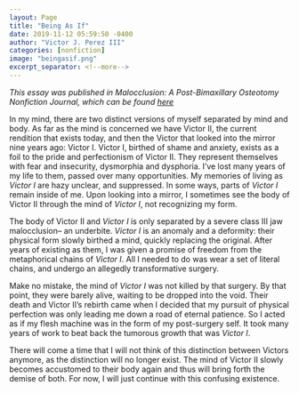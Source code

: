 ```yaml
---
layout: Page
title: "Being As If"
date: 2019-11-12 05:59:50 -0400
author: "Victor J. Perez III"
categories: [nonfiction]
image: "beingasif.png"
excerpt_separator: <!--more-->
---
```


_This essay was published in Malocclusion: A Post-Bimaxillary Osteotomy Nonfiction Journal, which can be found [here](https://victorjperez.github.io/malocclusion)_

In my mind, there are two distinct versions of myself separated by mind and body. As far as the mind is concerned we have Victor II, the current rendition that exists today, and then the Victor that looked into the mirror nine years ago: Victor I. Victor I, birthed of shame and anxiety, exists as a foil to the pride and perfectionism of Victor II. They represent themselves with fear and insecurity, dysmorphia and dysphoria. I’ve lost many years of my life to them, passed over many opportunities. My memories of living as _Victor I_ are hazy unclear, and suppressed. In some ways, parts of _Victor I_ remain inside of me. Upon looking into a mirror, I sometimes see the body of Victor II through the mind of _Victor I_, not recognizing my form.

<!--more-->

The body of Victor II and _Victor I_ is only separated by a severe class III jaw malocclusion– an underbite. _Victor I_ is an anomaly and a deformity: their physical form slowly birthed a mind, quickly replacing the original. After years of existing as them, I was given a promise of freedom from the metaphorical chains of _Victor I_. All I needed to do was wear a set of literal chains, and undergo an allegedly transformative surgery.

Make no mistake, the mind of _Victor I_ was not killed by that surgery. By that point, they were barely alive, waiting to be dropped into the void. Their death and Victor II’s rebirth came when I decided that my pursuit of physical perfection was only leading me down a road of eternal patience. So I acted as if my flesh machine was in the form of my post-surgery self. It took many years of work to beat back the tumorous growth that was _Victor I_.

There will come a time that I will not think of this distinction between Victors anymore, as the distinction will no longer exist. The mind of Victor II slowly becomes accustomed to their body again and thus will bring forth the demise of both. For now, I will just continue with this confusing existence.
